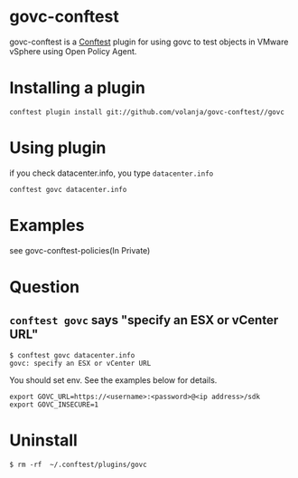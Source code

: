 # govc-conftest

govc-conftest is a [Conftest](https://github.com/open-policy-agent/conftest) plugin for using govc to test objects in VMware vSphere using Open Policy Agent.

# Installing a plugin

```
conftest plugin install git://github.com/volanja/govc-conftest//govc
```

# Using plugin

if you check datacenter.info, you type `datacenter.info`

```
conftest govc datacenter.info
```

# Examples

see govc-conftest-policies(In Private)

# Question

## `conftest govc` says "specify an ESX or vCenter URL"

```
$ conftest govc datacenter.info
govc: specify an ESX or vCenter URL
```

You should set env. See the examples below for details.

```
export GOVC_URL=https://<username>:<password>@<ip address>/sdk
export GOVC_INSECURE=1
```

# Uninstall

```
$ rm -rf  ~/.conftest/plugins/govc
```

